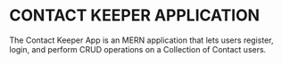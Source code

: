 # CONTACT KEEPER APPLICATION

The Contact Keeper App is an MERN application that lets users register, login, and perform CRUD operations on a Collection of Contact users.
